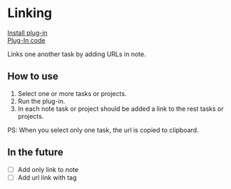 # Linking

[Install plug-in](omnifocus:///omnijs-install?path=https://github.com/mmaer/omnifocus-scripts/raw/main/scripts/linking/linking.zip)\
[Plug-In code](https://github.com/mmaer/omnifocus-scripts/blob/main/scripts/linking/linking.omnifocusjs)

Links one another task by adding URLs in note.

## How to use
1. Select one or more tasks or projects.
2. Run the plug-in.
3. In each note task or project should be added a link to the rest tasks or projects.

PS: When you select only one task, the url is copied to clipboard.

## In the future

- [ ] Add only link to note
- [ ] Add url link with tag

